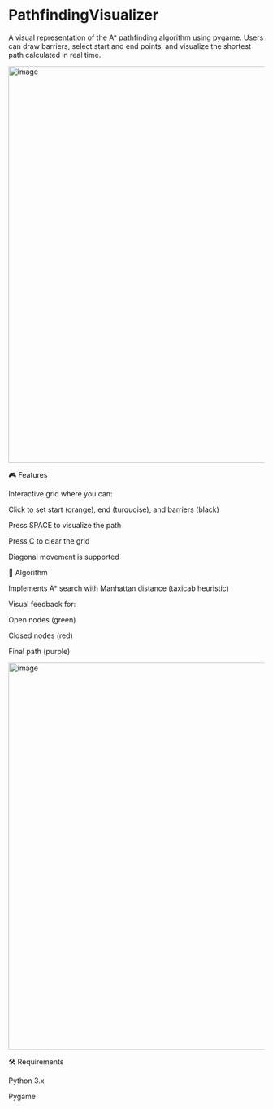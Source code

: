 # PathfindingVisualizer
A visual representation of the A* pathfinding algorithm using pygame. Users can draw barriers, select start and end points, and visualize the shortest path calculated in real time.

<img width="780" alt="image" src="https://github.com/user-attachments/assets/c8b2fee3-118c-4bba-9cfb-01d49a865a70" />



🎮 Features


Interactive grid where you can:

Click to set start (orange), end (turquoise), and barriers (black)

Press SPACE to visualize the path

Press C to clear the grid

Diagonal movement is supported

🧠 Algorithm


Implements A* search with Manhattan distance (taxicab heuristic)

Visual feedback for:

Open nodes (green)

Closed nodes (red)

Final path (purple)

<img width="761" alt="image" src="https://github.com/user-attachments/assets/045a59e5-35de-4a9a-aa4a-8c4708638d21" />

🛠 Requirements


Python 3.x

Pygame
